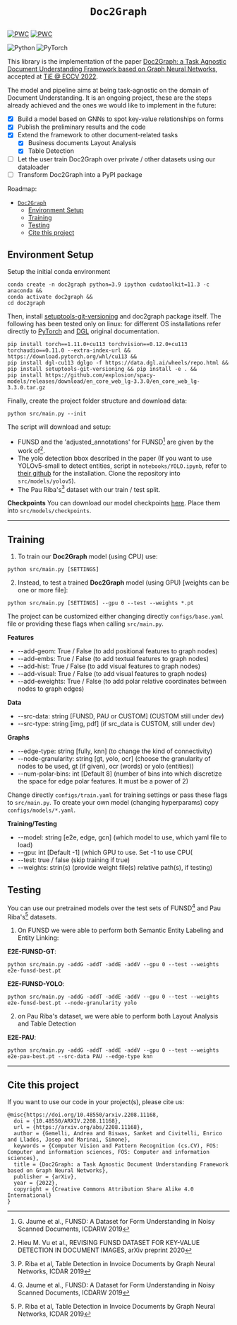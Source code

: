 # <p align=center>`Doc2Graph`</p> 

[![PWC](https://img.shields.io/endpoint.svg?url=https://paperswithcode.com/badge/doc2graph-a-task-agnostic-document/entity-linking-on-funsd)](https://paperswithcode.com/sota/entity-linking-on-funsd?p=doc2graph-a-task-agnostic-document) [![PWC](https://img.shields.io/endpoint.svg?url=https://paperswithcode.com/badge/doc2graph-a-task-agnostic-document/semantic-entity-labeling-on-funsd)](https://paperswithcode.com/sota/semantic-entity-labeling-on-funsd?p=doc2graph-a-task-agnostic-document)

![Python](https://img.shields.io/badge/python-3670A0?style=for-the-badge&logo=python&logoColor=ffdd54) ![PyTorch](https://img.shields.io/badge/PyTorch-%23EE4C2C.svg?style=for-the-badge&logo=PyTorch&logoColor=white)

This library is the implementation of the paper [Doc2Graph: a Task Agnostic Document Understanding Framework based on Graph Neural Networks](https://arxiv.org/abs/2208.11168), accepted at [TiE @ ECCV 2022](https://sites.google.com/view/tie-eccv2022/accepted-papers?authuser=0).

The model and pipeline aims at being task-agnostic on the domain of Document Understanding. It is an ongoing project, these are the steps already achieved and the ones we would like to implement in the future:

- [x] Build a model based on GNNs to spot key-value relationships on forms
- [x] Publish the preliminary results and the code
- [x] Extend the framework to other document-related tasks
  - [x] Business documents Layout Analysis
  - [x] Table Detection
- [ ] Let the user train Doc2Graph over private / other datasets using our dataloader
- [ ] Transform Doc2Graph into a PyPI package

Roadmap:
- [`Doc2Graph`](#doc2graph)
  - [Environment Setup](#environment-setup)
  - [Training](#training)
  - [Testing](#testing)
  - [Cite this project](#cite-this-project)

## Environment Setup
Setup the initial conda environment

```
conda create -n doc2graph python=3.9 ipython cudatoolkit=11.3 -c anaconda &&
conda activate doc2graph &&
cd doc2graph
```

Then, install [setuptools-git-versioning](https://pypi.org/project/setuptools-git-versioning/) and doc2graph package itself. The following has been tested only on linux: for different OS installations refer directly to [PyTorch](https://pytorch.org/get-started/previous-versions/) and [DGL](https://www.dgl.ai/pages/start.html) original documentation.

```
pip install torch==1.11.0+cu113 torchvision==0.12.0+cu113 torchaudio==0.11.0 --extra-index-url &&
https://download.pytorch.org/whl/cu113 &&
pip install dgl-cu113 dglgo -f https://data.dgl.ai/wheels/repo.html &&
pip install setuptools-git-versioning && pip install -e . &&
pip install https://github.com/explosion/spacy-models/releases/download/en_core_web_lg-3.3.0/en_core_web_lg-3.3.0.tar.gz
```

Finally, create the project folder structure and download data:

```
python src/main.py --init
```
The script will download and setup:
- FUNSD and the 'adjusted_annotations' for FUNSD[^1] are given by the work of[^3].
- The yolo detection bbox described in the paper (If you want to use YOLOv5-small to detect entities, script in `notebooks/YOLO.ipynb`, refer to [their github](https://github.com/ultralytics/yolov5) for the installation. Clone the repository into `src/models/yolov5`).
- The Pau Riba's[^2] dataset with our train / test split.

[^1]: G. Jaume et al., FUNSD: A Dataset for Form Understanding in Noisy Scanned Documents, ICDARW 2019
[^2]: P. Riba et al, Table Detection in Invoice Documents by Graph Neural Networks, ICDAR 2019
[^3]: Hieu M. Vu et al., REVISING FUNSD DATASET FOR KEY-VALUE DETECTION IN DOCUMENT IMAGES, arXiv preprint 2020

**Checkpoints**
You can download our model checkpoints [here](https://drive.google.com/file/d/15jKWYLTcb8VwE7XY_jcRvZTAmqy_ElJ_/view?usp=sharing). Place them into `src/models/checkpoints`.

---
## Training
1. To train our **Doc2Graph** model (using CPU) use:
```
python src/main.py [SETTINGS]
```
2. Instead, to test a trained **Doc2Graph** model (using GPU) [weights can be one or more file]:
```
python src/main.py [SETTINGS] --gpu 0 --test --weights *.pt
```
The project can be customized either changing directly `configs/base.yaml` file or providing these flags when calling `src/main.py`.

**Features**
 - --add-geom: True / False (to add positional features to graph nodes)
 - --add-embs: True / False (to add textual features to graph nodes)
 - --add-hist: True / False (to add visual features to graph nodes)
 - --add-visual: True / False (to add visual features to graph nodes)
 - --add-eweights: True / False (to add polar relative coordinates between nodes to graph edges)

**Data**
 - --src-data: string [FUNSD, PAU or CUSTOM] (CUSTOM still under dev)
 - --src-type: string [img, pdf] (if src_data is CUSTOM, still under dev)

**Graphs**
 - --edge-type: string [fully, knn] (to change the kind of connectivity)
 - --node-granularity: string [gt, yolo, ocr] (choose the granularity of nodes to be used, gt (if given), ocr (words) or yolo (entities))
 - --num-polar-bins: int [Default 8] (number of bins into which discretize the space for edge polar features. It must be a power of 2)

Change directly `configs/train.yaml` for training settings or pass these flags to `src/main.py`. To create your own model (changing hyperparams) copy `configs/models/*.yaml`. 

**Training/Testing**
- --model: string [e2e, edge, gcn] (which model to use, which yaml file to load)
- --gpu: int [Default -1] (which GPU to use. Set -1 to use CPU(
- --test: true / false (skip training if true)
- --weights: strin(s) (provide weight file(s) relative path(s), if testing)

## Testing

You can use our pretrained models over the test sets of FUNSD[^1] and Pau Riba's[^2] datasets.

1. On FUNSD we were able to perform both Semantic Entity Labeling and Entity Linking:

**E2E-FUNSD-GT**:
```
python src/main.py -addG -addT -addE -addV --gpu 0 --test --weights e2e-funsd-best.pt
```

**E2E-FUNSD-YOLO**:
```
python src/main.py -addG -addT -addE -addV --gpu 0 --test --weights e2e-funsd-best.pt --node-granularity yolo
```

2. on Pau Riba's dataset, we were able to perform both Layout Analysis and Table Detection

**E2E-PAU**:
```
python src/main.py -addG -addT -addE -addV --gpu 0 --test --weights e2e-pau-best.pt --src-data PAU --edge-type knn
```
  
---
## Cite this project
If you want to use our code in your project(s), please cite us:
```
@misc{https://doi.org/10.48550/arxiv.2208.11168,
  doi = {10.48550/ARXIV.2208.11168},
  url = {https://arxiv.org/abs/2208.11168},
  author = {Gemelli, Andrea and Biswas, Sanket and Civitelli, Enrico and Lladós, Josep and Marinai, Simone},
  keywords = {Computer Vision and Pattern Recognition (cs.CV), FOS: Computer and information sciences, FOS: Computer and information sciences},
  title = {Doc2Graph: a Task Agnostic Document Understanding Framework based on Graph Neural Networks},
  publisher = {arXiv},
  year = {2022},
  copyright = {Creative Commons Attribution Share Alike 4.0 International}
}
```
